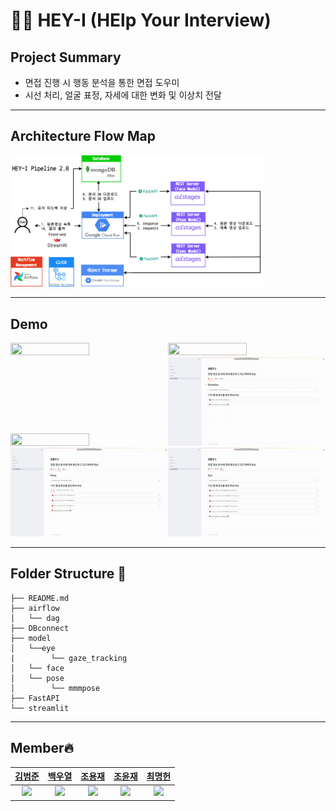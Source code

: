 # 👨‍🏫 HEY-I (HElp Your Interview) 
## Project Summary
- 면접 진행 시 행동 분석을 통한 면접 도우미
- 시선 처리, 얼굴 표정, 자세에 대한 변화 및 이상치 전달
***

## Architecture Flow Map
<img src="images/pipeline.png" width="80%" height="60%"/>

***

## Demo
<img src="images/result1.gif" width="50%" height="50%"/><img src="images/result2.gif" width="50%" height="50%"/><img src="images/result3.gif" width="50%" height="50%"/><img src="images/user_feedback2.gif" width="50%" height="50%"/><img src="images/user_feedback3.gif" width="50%" height="50%"/><img src="images/user_feedback4.gif" width="50%" height="50%"/>
***
## Folder Structure 📂
```
├── README.md
├── airflow
│   └── dag
├── DBconnect
├── model
│   └──eye
|        └── gaze_tracking
│   └── face
│   └── pose
│        └── mmmpose
├── FastAPI
└── streamlit
```
***
## Member🔥
| [김범준](https://github.com/quasar529) | [백우열](https://github.com/wooyeolBaek) | [조용재](https://github.com/yyongjae) | [조윤재](https://github.com/KidsareBornStars) | [최명헌](https://github.com/MyeongheonChoi) |
| :-: | :-: | :-: | :-: | :-: |
| <img src="https://avatars.githubusercontent.com/quasar529" width="100"> | <img src="https://avatars.githubusercontent.com/wooyeolBaek" width="100"> | <img src="https://avatars.githubusercontent.com/yyongjae" width="100"> | <img src="https://avatars.githubusercontent.com/KidsareBornStars" width="100"> | <img src="https://avatars.githubusercontent.com/MyeongheonChoi" width="100"> |